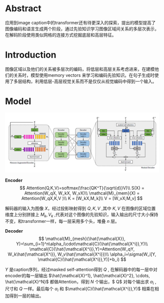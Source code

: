 # Abstract

应用到image caption中的transformer还有待更深入的探索，提出的模型提高了图像编码和语言生成两个阶段，通过先验知识学习图像区域间关系的多层次表示，在解码阶段使用类似网格的连接方式挖掘底层和高层特征。

# Introduction

图像区域以及他们的关系被多层次的编码，将低层和高层关系考虑进来，在建模他们的关系时，模型使用memory  vectors 来学习和编码先验知识。在句子生成时使用了多层结构，利用低层-高层视觉关系而不是仅仅从视觉编码中得到一个输入。

# Model

![](misc/Screenpresso/2020-04-10_09h52_08.png)



**Encoder**
$$
Attention(Q,K,V)=softmax(\frac{QK^T}{\sqrt{d}}V)\\
S(X) = Attention(W_qX, W_kX, W_vX)\\ 
\mathcal{M}_{mem}(X) = Attention(W_qX,K,V )\\ 
K = [W_kX,M_k]\\
V = [W_vX;M_v]
$$

解码器的输入为图像 $X$，经过投影映射得到 $Q, K, V$ ,其中 $K, V$ 在图像的区域位置维度上分别拼接上 $M_k, V_k$ ,代表对这个图像的先验知识，输入输出的尺寸大小保持不变，和transformer一样，每一层采用多个头，堆叠 $n$ 层。

**Decoder**
$$
\mathcal{M}_{mesh}(\hat{\mathcal{X}}, Y)=\sum_{i=1}^n\alpha_i\cdot\mathcal{C}(\hat{\mathcal{X^i}},Y)\\
\mathcal{C}(\hat{\mathcal{X^i}},Y)=Attention(W_qY, W_k\hat{\mathcal{X^i}}, W_v\hat{\mathcal{X^i}})\\
\alpha_i=\sigma(W_i[Y, \mathcal{C}(\hat{\mathcal{X^i}},Y)]+b_i)
$$

$Y$ 是caption序列，经过masked self-attention得到 $Q$ , 在解码器中的每一层中对encoder的每一层输出 $\hat{\mathcal{X}^1}, \hat{\mathcal{X}^2}, \cdots, \hat{\mathcal{X}^N}$ 都做Attention，得到 $N$ 个输出，$ Q$ 对每个输出求 $\alpha_i$ , 尺寸和 $Q$ 一样。最后每个 $\alpha_i$ 和 $\mathcal{C}(\hat{\mathcal{X^i}},Y)​$ 相乘在相加得到一层的输出。